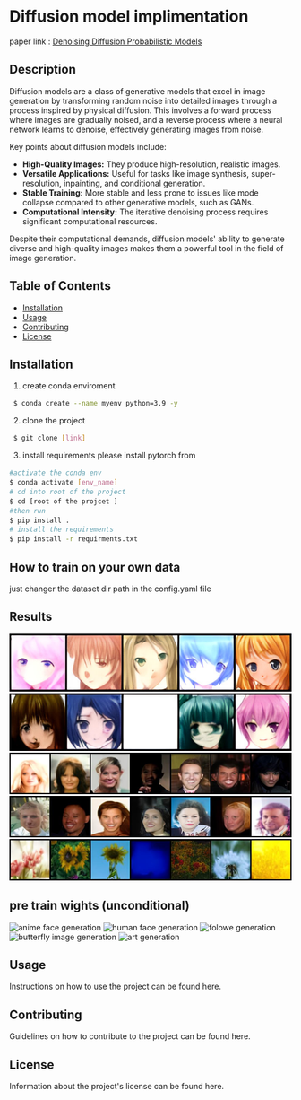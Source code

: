 # Diffusion model implimentation 
paper link : [Denoising Diffusion Probabilistic Models](https://arxiv.org/abs/2006.11239)

## Description

Diffusion models are a class of generative models that excel in image generation by transforming random noise into detailed images through a process inspired by physical diffusion. This involves a forward process where images are gradually noised, and a reverse process where a neural network learns to denoise, effectively generating images from noise.

Key points about diffusion models include:

- **High-Quality Images:** They produce high-resolution, realistic images.
- **Versatile Applications:** Useful for tasks like image synthesis, super-resolution, inpainting, and conditional generation.
- **Stable Training:** More stable and less prone to issues like mode collapse compared to other generative models, such as GANs.
- **Computational Intensity:** The iterative denoising process requires significant computational resources.

Despite their computational demands, diffusion models' ability to generate diverse and high-quality images makes them a powerful tool in the field of image generation.

## Table of Contents

- [Installation](#installation)
- [Usage](#usage)
- [Contributing](#contributing)
- [License](#license)

## Installation

1. create conda enviroment
 
```bash
 $ conda create --name myenv python=3.9 -y 
```
2. clone the project 
```bash
 $ git clone [link]

```


3. install requirements 
please install pytorch from 
```bash
#activate the conda env 
$ conda activate [env_name]
# cd into root of the project 
$ cd [root of the projcet ]
#then run 
$ pip install . 
# install the requirements 
$ pip install -r requirments.txt 

```
## How to train on your own data 

just changer the dataset dir path in the config.yaml file 



## Results 


![alt text](static/result_2.jpeg)
![alt text](static/result_1.jpeg)
![alt text](static/result_8.jpg)
![alt text](static/result_6.jpg)
![alt text](static/result_10.jpg)
## pre train wights (unconditional)
![anime face generation ]()
![human face generation ]()
![folowe generation ]()
![butterfly image generation ]()
![art generation ]()



## Usage

Instructions on how to use the project can be found here.

## Contributing

Guidelines on how to contribute to the project can be found here.

## License

Information about the project's license can be found here.

